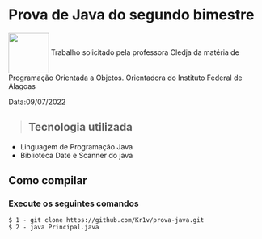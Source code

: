# Prova de Java do segundo bimestre
<img align="center" height="80" src="https://cdn.jsdelivr.net/gh/devicons/devicon/icons/java/java-original-wordmark.svg" />
Trabalho solicitado pela professora Cledja da matéria de Programação Orientada a Objetos. Orientadora do Instituto Federal de Alagoas

Data:09/07/2022

>## Tecnologia utilizada
+ Linguagem de Programação Java
+ Biblioteca Date e Scanner do java

## Como compilar
### Execute os seguintes comandos
```
$ 1 - git clone https://github.com/Kr1v/prova-java.git
$ 2 - java Principal.java
```
